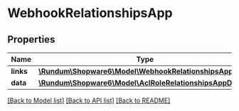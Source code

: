 # WebhookRelationshipsApp

## Properties
Name | Type | Description | Notes
------------ | ------------- | ------------- | -------------
**links** | [**\Rundum\Shopware6\Model\WebhookRelationshipsAppLinks**](WebhookRelationshipsAppLinks.md) |  | [optional] 
**data** | [**\Rundum\Shopware6\Model\AclRoleRelationshipsAppData**](AclRoleRelationshipsAppData.md) |  | [optional] 

[[Back to Model list]](../../README.md#documentation-for-models) [[Back to API list]](../../README.md#documentation-for-api-endpoints) [[Back to README]](../../README.md)

